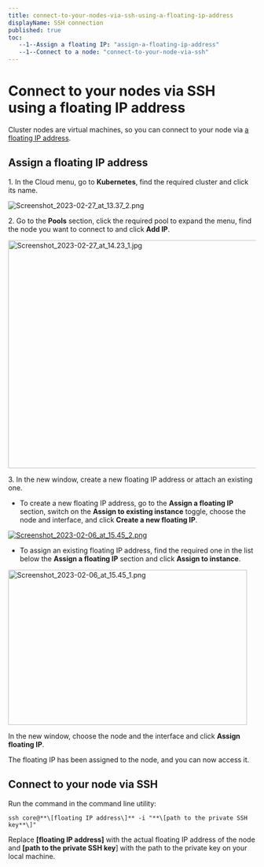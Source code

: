 ```yaml
---
title: connect-to-your-nodes-via-ssh-using-a-floating-ip-address
displayName: SSH connection
published: true
toc:
   --1--Assign a floating IP: "assign-a-floating-ip-address"
   --1--Connect to a node: "connect-to-your-node-via-ssh"
---
```

  
# Connect to your nodes via SSH using a floating IP address

Cluster nodes are virtual machines, so you can connect to your node via <a href=“https://gcore.com/docs/cloud/networking/ip-address/create-and-configure-a-floating-ip-address” target="_blank">a floating IP address</a>.

## Assign a floating IP address

1\. In the Cloud menu, go to **Kubernetes**, find the required cluster and click its name.

<img src="https://support.gcore.com/hc/article_attachments/13321601561489" alt="Screenshot_2023-02-27_at_13.37_2.png">

2\. Go to the **Pools** section, click the required pool to expand the menu, find the node you want to connect to and click **Add IP**.

<img src="https://support.gcore.com/hc/article_attachments/13321623319825" alt="Screenshot_2023-02-27_at_14.23_1.jpg" width="528" height="463">

3\. In the new window, create a new floating IP address or attach an existing one.

*   To create a new floating IP address, go to the **Assign a floating IP** section, switch on the **Assign to existing instance** toggle, choose the node and interface, and click **Create a new floating IP**.

[<img src="https://support.gcore.com/hc/article_attachments/13321686078225" alt="Screenshot_2023-02-06_at_15.45_2.png">](https://support.gcorelabs.com/hc/article_attachments/4407809222801/image-5.png)

*   To assign an existing floating IP address, find the required one in the list below the **Assign a floating IP** section and click **Assign to instance**.

<img src="https://support.gcore.com/hc/article_attachments/13321799776529" alt="Screenshot_2023-02-06_at_15.45_1.png" width="486" height="315">

In the new window, choose the node and the interface and click **Assign floating IP**.

The floating IP has been assigned to the node, and you can now access it.

## Connect to your node via SSH

Run the command in the command line utility:

```
ssh core@**\[floating IP address\]** -i "**\[path to the private SSH key**\]"
```

Replace **\[floating IP address\]** with the actual floating IP address of the node and **\[path to the private SSH key**\] with the path to the private key on your local machine.